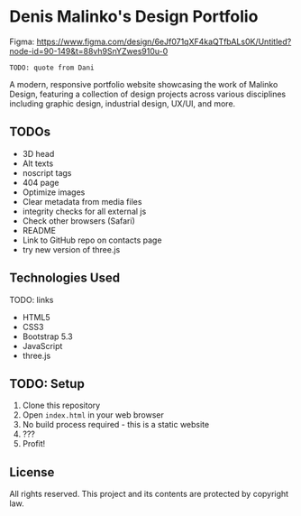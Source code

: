 # Denis Malinko's Design Portfolio

Figma: https://www.figma.com/design/6eJf071qXF4kaQTfbALs0K/Untitled?node-id=90-149&t=88vh9SnYZwes910u-0

`TODO: quote from Dani`

A modern, responsive portfolio website showcasing the work of Malinko Design, featuring a collection of design projects
across various disciplines including graphic design, industrial design, UX/UI, and more.

## TODOs

- 3D head
- Alt texts
- noscript tags
- 404 page
- Optimize images
- Clear metadata from media files
- integrity checks for all external js
- Check other browsers (Safari)
- README
- Link to GitHub repo on contacts page
- try new version of three.js
  
## Technologies Used
TODO: links

- HTML5
- CSS3
- Bootstrap 5.3
- JavaScript
- three.js

## TODO: Setup 

1. Clone this repository
2. Open `index.html` in your web browser
3. No build process required - this is a static website
4. ???
5. Profit!

## License

All rights reserved. This project and its contents are protected by copyright law.
